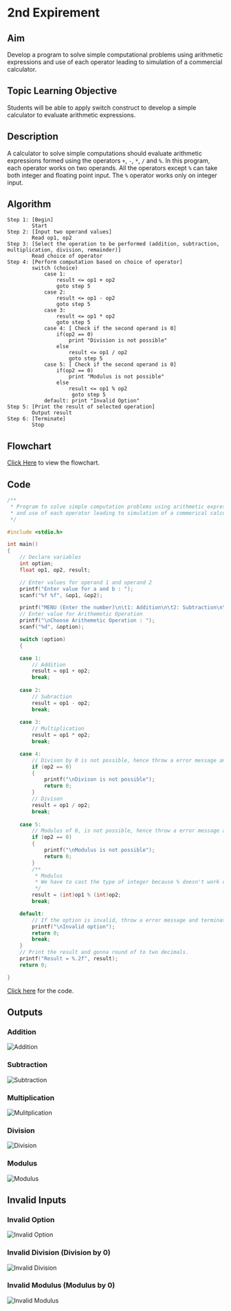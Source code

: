 # 2nd Expirement

## Aim
Develop a program to solve simple computational problems using arithmetic
expressions and use of each operator leading to simulation of a commercial calculator.

## Topic Learning Objective
Students will be able to apply switch construct to develop a simple
calculator to evaluate arithmetic expressions.

## Description
A calculator to solve simple computations should evaluate arithmetic expressions formed using
the operators `+`, `-`, `*`, `/` and `%`. In this program, each operator works on two operands. All the
operators except `%` can take both integer and floating point input. The `%` operator works only
on integer input.

## Algorithm

<pre><code class="has-line-data" data-line-start="1" data-line-end="37">Step 1: [Begin]
        Start
Step 2: [Input two operand values]
        Read op1, op2
Step 3: [Select the operation to be performed (addition, subtraction, multiplication, division, remainder)]
        Read choice of operator
Step 4: [Perform computation based on choice of operator]
        switch (choice)
            case 1:
                result &lt;= op1 + op2
                goto step 5
            case 2:
                result &lt;= op1 - op2
                goto step 5
            case 3: 
                result &lt;= op1 * op2
                goto step 5
            case 4: [ Check if the second operand is 0]
                if(op2 == 0)
                    print &quot;Division is not possible&quot;
                else
                    result &lt;= op1 / op2
                    goto step 5
            case 5: [ Check if the second operand is 0]
                if(op2 == 0)
                    print &quot;Modulus is not possible&quot;
                else
                    result &lt;= op1 % op2
                     goto step 5
            default: print &quot;Invalid Option&quot;
Step 5: [Print the result of selected operation]
        Output result
Step 6: [Terminate]
        Stop
</code></pre>

## Flowchart

[Click Here](https://github.com/Anish-Shobith/college/blob/main/1styear/lab%20sessions/2nd%20expirement/flowchart.svg) to view the flowchart.
## Code

```c
/**
 * Program to solve simple computation problems using arithmetic expression
 * and use of each operator leading to simulation of a commerical calculator. 
 */

#include <stdio.h>

int main()
{   
    // Declare variables
    int option;
    float op1, op2, result;

    // Enter values for operand 1 and operand 2
    printf("Enter value for a and b : ");
    scanf("%f %f", &op1, &op2);

    printf("MENU (Enter the number)\n\t1: Addition\n\t2: Subtraction\n\t3: Multiplication\n\t4: Division\n\t5: Modulus\n");
    // Enter value for Arithemetic Operation
    printf("\nChoose Arithemetic Operation : ");
    scanf("%d", &option);

    switch (option)
    {

    case 1:
        // Addition
        result = op1 + op2;
        break;
    
    case 2:
        // Subraction
        result = op1 - op2;
        break;
    
    case 3:
        // Multiplication
        result = op1 * op2;
        break;

    case 4:
        // Divison by 0 is not possible, hence throw a error message and terminate the program.
        if (op2 == 0)
        {
            printf("\nDivison is not possible");
            return 0;
        }
        // Divison
        result = op1 / op2;
        break;
    
    case 5:
        // Modulus of 0, is not possible, hence throw a error message and terminate the program.
        if (op2 == 0)
        {
            printf("\nModulus is not possible");
            return 0;
        }
        /**
         * Modulus
         * We have to cast the type of integer because % doesn't work on floating values
         */
        result = (int)op1 % (int)op2;
        break;

    default:
        // If the option is invalid, throw a error message and terminate the program.
        printf("\nInvalid option");
        return 0;
        break;
    }
    // Print the result and gonna round of to two decimals.
    printf("Result = %.2f", result);
    return 0;

}
```

[Click here](https://github.com/Anish-Shobith/college/blob/main/1styear/lab%20sessions/2nd%20expirement/switch.c) for the code.

## Outputs

### Addition

![Addition](https://github.com/Anish-Shobith/college/blob/main/1styear/lab%20sessions/2nd%20expirement/outputs/addition.png?raw=true)

### Subtraction

![Subtraction](https://github.com/Anish-Shobith/college/blob/main/1styear/lab%20sessions/2nd%20expirement/outputs/subtraction.png?raw=true)

### Multiplication

![Mulitplication](https://github.com/Anish-Shobith/college/blob/main/1styear/lab%20sessions/2nd%20expirement/outputs/multiplication.png?raw=true)

### Division

![Division](https://github.com/Anish-Shobith/college/blob/main/1styear/lab%20sessions/2nd%20expirement/outputs/division.png?raw=true)

### Modulus

![Modulus](https://github.com/Anish-Shobith/college/blob/main/1styear/lab%20sessions/2nd%20expirement/outputs/modulus.png?raw=true)

## Invalid Inputs

### Invalid Option

![Invalid Option](https://github.com/Anish-Shobith/college/blob/main/1styear/lab%20sessions/2nd%20expirement/outputs/invalidinput.png?raw=true)

### Invalid Division (Division by 0)

![Invalid Division](https://github.com/Anish-Shobith/college/blob/main/1styear/lab%20sessions/2nd%20expirement/outputs/invaliddivision.png?raw=true)

### Invalid Modulus (Modulus by 0)

![Invalid Modulus](https://github.com/Anish-Shobith/college/blob/main/1styear/lab%20sessions/2nd%20expirement/outputs/invalidmodulus.png?raw=true)

